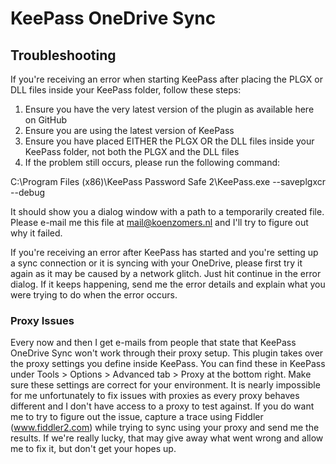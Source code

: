 # KeePass OneDrive Sync

## Troubleshooting ##

If you're receiving an error when starting KeePass after placing the PLGX or DLL files inside your KeePass folder, follow these steps:

1. Ensure you have the very latest version of the plugin as available here on GitHub
2. Ensure you are using the latest version of KeePass
3. Ensure you have placed EITHER the PLGX OR the DLL files inside your KeePass folder, not both the PLGX and the DLL files
4. If the problem still occurs, please run the following command:

C:\Program Files (x86)\KeePass Password Safe 2\KeePass.exe --saveplgxcr --debug

It should show you a dialog window with a path to a temporarily created file. Please e-mail me this file at mail@koenzomers.nl and I'll try to figure out why it failed.

If you're receiving an error after KeePass has started and you're setting up a sync connection or it is syncing with your OneDrive, please first try it again as it may be caused by a network glitch. Just hit continue in the error dialog. If it keeps happening, send me the error details and explain what you were trying to do when the error occurs.

### Proxy Issues ###

Every now and then I get e-mails from people that state that KeePass OneDrive Sync won't work through their proxy setup. This plugin takes over the proxy settings you define inside KeePass. You can find these in KeePass under Tools > Options > Advanced tab > Proxy at the bottom right. Make sure these settings are correct for your environment. It is nearly impossible for me unfortunately to fix issues with proxies as every proxy behaves different and I don't have access to a proxy to test against. If you do want me to try to figure out the issue, capture a trace using Fiddler (www.fiddler2.com) while trying to sync using your proxy and send me the results. If we're really lucky, that may give away what went wrong and allow me to fix it, but don't get your hopes up.